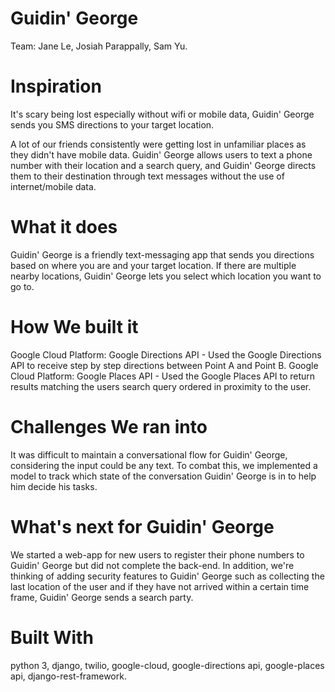 # Guidin' George
Team: Jane Le, Josiah Parappally, Sam Yu. 

# Inspiration
It's scary being lost especially without wifi or mobile data, Guidin' George sends you SMS directions to your target location.

A lot of our friends consistently were getting lost in unfamiliar places as they didn't have mobile data. Guidin' George allows users to text a phone number with their location and a search query, and Guidin' George directs them to their destination through text messages without the use of internet/mobile data.

# What it does
Guidin' George is a friendly text-messaging app that sends you directions based on where you are and your target location. If there are multiple nearby locations, Guidin' George lets you select which location you want to go to.

# How We built it
Google Cloud Platform: Google Directions API - Used the Google Directions API to receive step by step directions between Point A and Point B. Google Cloud Platform: Google Places API - Used the Google Places API to return results matching the users search query ordered in proximity to the user.

# Challenges We ran into
It was difficult to maintain a conversational flow for Guidin' George, considering the input could be any text. To combat this, we implemented a model to track which state of the conversation Guidin' George is in to help him decide his tasks.

# What's next for Guidin' George
We started a web-app for new users to register their phone numbers to Guidin' George but did not complete the back-end. In addition, we're thinking of adding security features to Guidin' George such as collecting the last location of the user and if they have not arrived within a certain time frame, Guidin' George sends a search party.

# Built With
python 3,
django,
twilio,
google-cloud,
google-directions api,
google-places api,
django-rest-framework.
